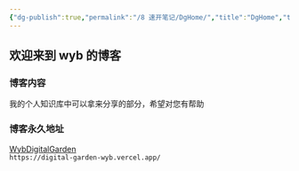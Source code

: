 ```yaml
---
{"dg-publish":true,"permalink":"/8 速开笔记/DgHome/","title":"DgHome","tags":["gardenEntry","gardenEntry","gardenEntry","gardenEntry","gardenEntry","gardenEntry","gardenEntry","gardenEntry","gardenEntry","gardenEntry","gardenEntry","gardenEntry","gardenEntry"]}
---
```


## 欢迎来到 wyb 的博客
### 博客内容
我的个人知识库中可以拿来分享的部分，希望对您有帮助
### 博客永久地址
[WybDigitalGarden](https://digital-garden-wyb.vercel.app/)  
`https://digital-garden-wyb.vercel.app/`